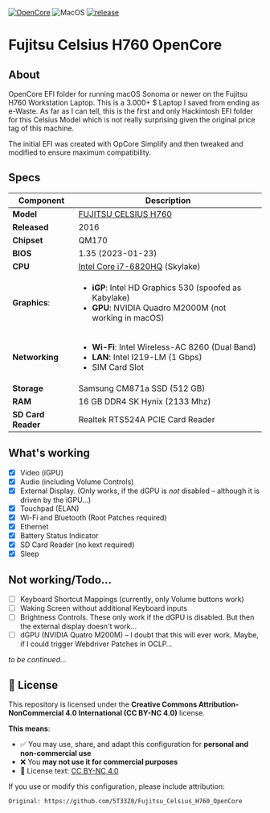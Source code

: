 [![OpenCore](https://img.shields.io/badge/OpenCore-1.0.5-cyan.svg)](https://github.com/acidanthera/OpenCorePkg/releases/latest) ![MacOS](https://img.shields.io/badge/macOS-Sonoma+-purple.svg) [![release](https://img.shields.io/badge/Download-latest-success.svg)](https://github.com/5T33Z0/Fujitsu-Celsius-H760-OpenCore/releases/latest)

# Fujitsu Celsius H760 OpenCore

## About
OpenCore EFI folder for running macOS Sonoma or newer on the Fujitsu H760 Workstation Laptop. This is a 3.000+ $ Laptop I saved from ending as e-Waste. As far as I can tell, this is the first and only Hackintosh EFI folder for this Celsius Model which is not really surprising given the original price tag of this machine. 

The initial EFI was created with OpCore Simplify and then tweaked and modified to ensure maximum compatibility.

## Specs

Component | Description
----------|------------
**Model**     | [FUJITSU CELSIUS H760](https://www.fujitsu.com/hk/products/computing/pc/workstations/celsius-h760/)
**Released**  | 2016
**Chipset**   | QM170
**BIOS**      | 1.35 (2023-01-23)
**CPU**       | [Intel Core i7-6820HQ](https://www.intel.com/content/www/us/en/products/sku/88970/intel-core-i76820hq-processor-8m-cache-up-to-3-60-ghz/specifications.html) (Skylake)
**Graphics**: | <ul><li>**iGP**: Intel HD Graphics 530 (spoofed as Kabylake) <li> **GPU**: NVIDIA Quadro M2000M (not working in macOS)
**Networking** | <ul><li>**Wi-Fi**: Intel Wireless-AC 8260 (Dual Band) <li>**LAN**: Intel I219-LM (1 Gbps) <li> SIM Card Slot
**Storage**  | Samsung CM871a SSD (512 GB)
**RAM** | 16 GB DDR4 SK Hynix (2133 Mhz)
**SD Card Reader** | Realtek RTS524A PCIE Card Reader

## What's working

- [X] Video (iGPU)
- [x] Audio (including Volume Controls)
- [x] External Display. (Only works, if the dGPU is *not* disabled – although it is driven by the iGPU…)
- [x] Touchpad (ELAN)
- [x] Wi-Fi and Bluetooth (Root Patches required)
- [x] Ethernet
- [x] Battery Status Indicator
- [X] SD Card Reader (no kext required)
- [x] Sleep

## Not working/Todo…
- [ ] Keyboard Shortcut Mappings (currently, only Volume buttons work)
- [ ] Waking Screen without additional Keyboard inputs
- [ ] Brightness Controls. These only work if the dGPU is disabled. But then the external display doesn't work…
- [ ] dGPU (NVIDIA Quatro M200M) – I doubt that this will ever work. Maybe, if I could trigger Webdriver Patches in OCLP…

*to be continued…*

## 📜 License

This repository is licensed under the **Creative Commons Attribution-NonCommercial 4.0 International (CC BY-NC 4.0)** license.

**This means**:

- ✅ You may use, share, and adapt this configuration for **personal and non-commercial use**
- ❌ You **may not use it for commercial purposes**
- 🔗 License text: [CC BY-NC 4.0](https://creativecommons.org/licenses/by-nc/4.0/)

If you use or modify this configuration, please include attribution:

`Original: https://github.com/5T33Z0/Fujitsu_Celsius_H760_OpenCore`

